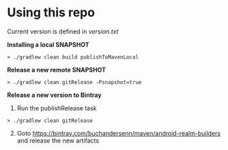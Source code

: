 # Using this repo

Current version is defined in *version.txt*

**Installing a local SNAPSHOT**

```shell-script
> ./gradlew clean build publishToMavenLocal
```

**Release a new remote SNAPSHOT**

```shell-script
> ./gradlew clean gitRelease -Psnapshot=true
```

**Release a new version to Bintray**

1) Run the publishRelease task

```shell-script
> ./gradlew clean gitRelease
```

2) Goto https://bintray.com/buchandersenn/maven/android-realm-builders and release the new artifacts